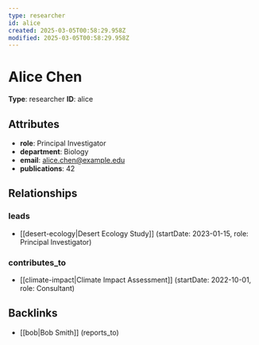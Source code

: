 ```yaml
---
type: researcher
id: alice
created: 2025-03-05T00:58:29.958Z
modified: 2025-03-05T00:58:29.958Z
---
```


# Alice Chen

**Type**: researcher
**ID**: alice

## Attributes

- **role**: Principal Investigator
- **department**: Biology
- **email**: alice.chen@example.edu
- **publications**: 42

## Relationships

### leads

- [[desert-ecology|Desert Ecology Study]] (startDate: 2023-01-15, role: Principal Investigator)

### contributes_to

- [[climate-impact|Climate Impact Assessment]] (startDate: 2022-10-01, role: Consultant)

## Backlinks

- [[bob|Bob Smith]] (reports_to)

